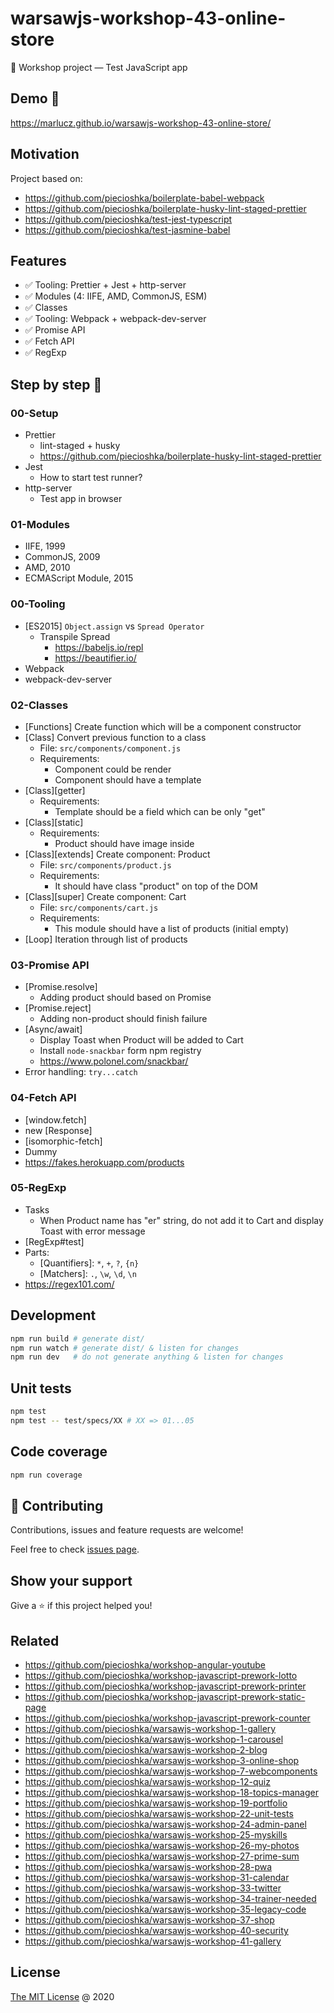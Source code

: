 # warsawjs-workshop-43-online-store

💾 Workshop project — Test JavaScript app

## Demo 🎉

<https://marlucz.github.io/warsawjs-workshop-43-online-store/>

## Motivation

Project based on:

-   <https://github.com/piecioshka/boilerplate-babel-webpack>
-   <https://github.com/piecioshka/boilerplate-husky-lint-staged-prettier>
-   <https://github.com/piecioshka/test-jest-typescript>
-   <https://github.com/piecioshka/test-jasmine-babel>

## Features

-   :white_check_mark: Tooling: Prettier + Jest + http-server
-   :white_check_mark: Modules (4: IIFE, AMD, CommonJS, ESM)
-   :white_check_mark: Classes
-   :white_check_mark: Tooling: Webpack + webpack-dev-server
-   :white_check_mark: Promise API
-   :white_check_mark: Fetch API
-   :white_check_mark: RegExp

## Step by step 👣

### 00-Setup

-   Prettier
    -   lint-staged + husky
    -   <https://github.com/piecioshka/boilerplate-husky-lint-staged-prettier>
-   Jest
    -   How to start test runner?
-   http-server
    -   Test app in browser

### 01-Modules

-   IIFE, 1999
-   CommonJS, 2009
-   AMD, 2010
-   ECMAScript Module, 2015

### 00-Tooling

-   [ES2015] `Object.assign` vs `Spread Operator`
    -   Transpile Spread
        -   <https://babeljs.io/repl>
        -   <https://beautifier.io/>
-   Webpack
-   webpack-dev-server

### 02-Classes

-   [Functions] Create function which will be a component constructor
-   [Class] Convert previous function to a class
    -   File: `src/components/component.js`
    -   Requirements:
        -   Component could be render
        -   Component should have a template
-   [Class][getter]
    -   Requirements:
        -   Template should be a field which can be only "get"
-   [Class][static]
    -   Requirements:
        -   Product should have image inside
-   [Class][extends] Create component: Product
    -   File: `src/components/product.js`
    -   Requirements:
        -   It should have class "product" on top of the DOM
-   [Class][super] Create component: Cart
    -   File: `src/components/cart.js`
    -   Requirements:
        -   This module should have a list of products (initial empty)
-   [Loop] Iteration through list of products

### 03-Promise API

-   [Promise.resolve]
    -   Adding product should based on Promise
-   [Promise.reject]
    -   Adding non-product should finish failure
-   [Async/await]
    -   Display Toast when Product will be added to Cart
    -   Install `node-snackbar` form npm registry
    -   <https://www.polonel.com/snackbar/>
-   Error handling: `try...catch`

### 04-Fetch API

-   [window.fetch]
-   new [Response]
-   [isomorphic-fetch]
-   Dummy
-   <https://fakes.herokuapp.com/products>

### 05-RegExp

-   Tasks
    -   When Product name has "er" string, do not add it to Cart and display Toast with error message
-   [RegExp#test]
-   Parts:
    -   [Quantifiers]: `*`, `+`, `?`, `{n}`
    -   [Matchers]: `.`, `\w`, `\d`, `\n`
-   <https://regex101.com/>

## Development

```bash
npm run build # generate dist/
npm run watch # generate dist/ & listen for changes
npm run dev   # do not generate anything & listen for changes
```

## Unit tests

```bash
npm test
npm test -- test/specs/XX # XX => 01...05
```

## Code coverage

```bash
npm run coverage
```

## 🤝 Contributing

Contributions, issues and feature requests are welcome!

Feel free to check [issues page](https://github.com/piecioshka/warsawjs-workshop-43-online-store/issues/).

## Show your support

Give a ⭐️ if this project helped you!

## Related

-   <https://github.com/piecioshka/workshop-angular-youtube>
-   <https://github.com/piecioshka/workshop-javascript-prework-lotto>
-   <https://github.com/piecioshka/workshop-javascript-prework-printer>
-   <https://github.com/piecioshka/workshop-javascript-prework-static-page>
-   <https://github.com/piecioshka/workshop-javascript-prework-counter>
-   <https://github.com/piecioshka/warsawjs-workshop-1-gallery>
-   <https://github.com/piecioshka/warsawjs-workshop-1-carousel>
-   <https://github.com/piecioshka/warsawjs-workshop-2-blog>
-   <https://github.com/piecioshka/warsawjs-workshop-3-online-shop>
-   <https://github.com/piecioshka/warsawjs-workshop-7-webcomponents>
-   <https://github.com/piecioshka/warsawjs-workshop-12-quiz>
-   <https://github.com/piecioshka/warsawjs-workshop-18-topics-manager>
-   <https://github.com/piecioshka/warsawjs-workshop-19-portfolio>
-   <https://github.com/piecioshka/warsawjs-workshop-22-unit-tests>
-   <https://github.com/piecioshka/warsawjs-workshop-24-admin-panel>
-   <https://github.com/piecioshka/warsawjs-workshop-25-myskills>
-   <https://github.com/piecioshka/warsawjs-workshop-26-my-photos>
-   <https://github.com/piecioshka/warsawjs-workshop-27-prime-sum>
-   <https://github.com/piecioshka/warsawjs-workshop-28-pwa>
-   <https://github.com/piecioshka/warsawjs-workshop-31-calendar>
-   <https://github.com/piecioshka/warsawjs-workshop-33-twitter>
-   <https://github.com/piecioshka/warsawjs-workshop-34-trainer-needed>
-   <https://github.com/piecioshka/warsawjs-workshop-35-legacy-code>
-   <https://github.com/piecioshka/warsawjs-workshop-37-shop>
-   <https://github.com/piecioshka/warsawjs-workshop-40-security>
-   <https://github.com/piecioshka/warsawjs-workshop-41-gallery>

## License

[The MIT License](http://piecioshka.mit-license.org) @ 2020
